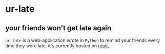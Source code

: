 # ur-late
## your friends won't get late again
`ur-late` is a web-application wrote in `Python` to remind your friends every time they were late. it's currently hosted on [replit](https://replit.com).